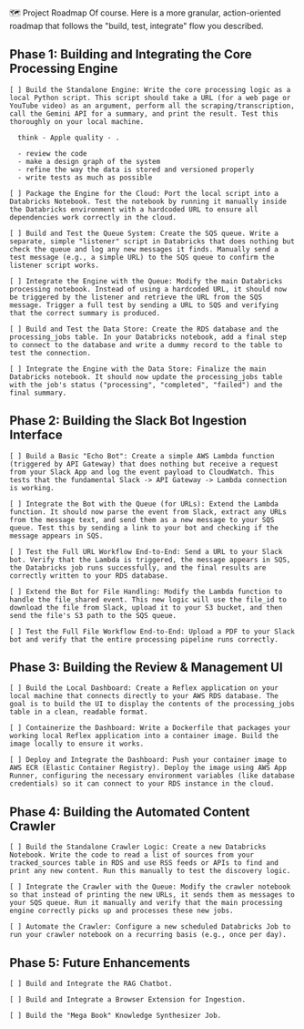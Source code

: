 🗺️ Project Roadmap
Of course. Here is a more granular, action-oriented roadmap that follows the "build, test, integrate" flow you described.

## Phase 1: Building and Integrating the Core Processing Engine

    [ ] Build the Standalone Engine: Write the core processing logic as a local Python script. This script should take a URL (for a web page or YouTube video) as an argument, perform all the scraping/transcription, call the Gemini API for a summary, and print the result. Test this thoroughly on your local machine.

      think - Apple quality - .

      - review the code
      - make a design graph of the system
      - refine the way the data is stored and versioned properly
      - write tests as much as possible

    [ ] Package the Engine for the Cloud: Port the local script into a Databricks Notebook. Test the notebook by running it manually inside the Databricks environment with a hardcoded URL to ensure all dependencies work correctly in the cloud.

    [ ] Build and Test the Queue System: Create the SQS queue. Write a separate, simple "listener" script in Databricks that does nothing but check the queue and log any new messages it finds. Manually send a test message (e.g., a simple URL) to the SQS queue to confirm the listener script works.

    [ ] Integrate the Engine with the Queue: Modify the main Databricks processing notebook. Instead of using a hardcoded URL, it should now be triggered by the listener and retrieve the URL from the SQS message. Trigger a full test by sending a URL to SQS and verifying that the correct summary is produced.

    [ ] Build and Test the Data Store: Create the RDS database and the processing_jobs table. In your Databricks notebook, add a final step to connect to the database and write a dummy record to the table to test the connection.

    [ ] Integrate the Engine with the Data Store: Finalize the main Databricks notebook. It should now update the processing_jobs table with the job's status ("processing", "completed", "failed") and the final summary.

## Phase 2: Building the Slack Bot Ingestion Interface

    [ ] Build a Basic "Echo Bot": Create a simple AWS Lambda function (triggered by API Gateway) that does nothing but receive a request from your Slack App and log the event payload to CloudWatch. This tests that the fundamental Slack -> API Gateway -> Lambda connection is working.

    [ ] Integrate the Bot with the Queue (for URLs): Extend the Lambda function. It should now parse the event from Slack, extract any URLs from the message text, and send them as a new message to your SQS queue. Test this by sending a link to your bot and checking if the message appears in SQS.

    [ ] Test the Full URL Workflow End-to-End: Send a URL to your Slack bot. Verify that the Lambda is triggered, the message appears in SQS, the Databricks job runs successfully, and the final results are correctly written to your RDS database.

    [ ] Extend the Bot for File Handling: Modify the Lambda function to handle the file_shared event. This new logic will use the file_id to download the file from Slack, upload it to your S3 bucket, and then send the file's S3 path to the SQS queue.

    [ ] Test the Full File Workflow End-to-End: Upload a PDF to your Slack bot and verify that the entire processing pipeline runs correctly.

## Phase 3: Building the Review & Management UI

    [ ] Build the Local Dashboard: Create a Reflex application on your local machine that connects directly to your AWS RDS database. The goal is to build the UI to display the contents of the processing_jobs table in a clean, readable format.

    [ ] Containerize the Dashboard: Write a Dockerfile that packages your working local Reflex application into a container image. Build the image locally to ensure it works.

    [ ] Deploy and Integrate the Dashboard: Push your container image to AWS ECR (Elastic Container Registry). Deploy the image using AWS App Runner, configuring the necessary environment variables (like database credentials) so it can connect to your RDS instance in the cloud.

## Phase 4: Building the Automated Content Crawler

    [ ] Build the Standalone Crawler Logic: Create a new Databricks Notebook. Write the code to read a list of sources from your tracked_sources table in RDS and use RSS feeds or APIs to find and print any new content. Run this manually to test the discovery logic.

    [ ] Integrate the Crawler with the Queue: Modify the crawler notebook so that instead of printing the new URLs, it sends them as messages to your SQS queue. Run it manually and verify that the main processing engine correctly picks up and processes these new jobs.

    [ ] Automate the Crawler: Configure a new scheduled Databricks Job to run your crawler notebook on a recurring basis (e.g., once per day).

## Phase 5: Future Enhancements

    [ ] Build and Integrate the RAG Chatbot.

    [ ] Build and Integrate a Browser Extension for Ingestion.

    [ ] Build the "Mega Book" Knowledge Synthesizer Job.